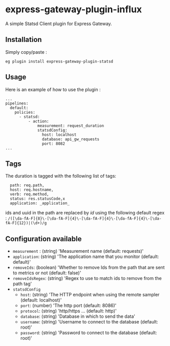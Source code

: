 # express-gateway-plugin-influx
A simple Statsd Client plugin for Express Gateway.

## Installation

Simply copy/paste :

`eg plugin install express-gateway-plugin-statsd`

## Usage

Here is an example of how to use the plugin :

```
...
pipelines:
  default:
    policies:
      - statsd:
          - action:
              measurement: request_duration
              statsdConfig:
                host: localhost
                database: api_gw_requests
                port: 8082
...
```
## Tags

The duration is tagged with the following list of tags:

      path: req.path,
      host: req.hostname,
      verb: req.method,
      status: res.statusCode,x
      application: _application_

ids and uuid in the path are replaced by _id_ using the following default regex :
`/([\da-fA-F]{8}\-[\da-fA-F]{4}\-[\da-fA-F]{4}\-[\da-fA-F]{4}\-[\da-fA-F]{12})|(\d+)/g`

## Configuration available

- `measurement` : (string) 'Measurement name (default: requests)'
- `application`: (string) 'The application name that you monitor (default: default)'
- `removeIds`: (boolean) 'Whether to remove Ids from the path that are sent to metrics or not (default: false)'
- `removeIdsRegex`: (string) 'Regex to use to match ids to remove from the path tag'
- `statsdConfig`
    - `host`: (string) 'The HTTP endpoint when using the remote sampler (default: localhost)'
    - `port`: (number) 'The http port (default: 8086)'
    - `protocol`: (string) 'http/https ... (default: http)'
    - `database`: (string) 'Database in which to send the data'
    - `username`: (string) 'Username to connect to the database (default: root)'
    - `password`: (string) 'Password to connect to the database (default: root)'

